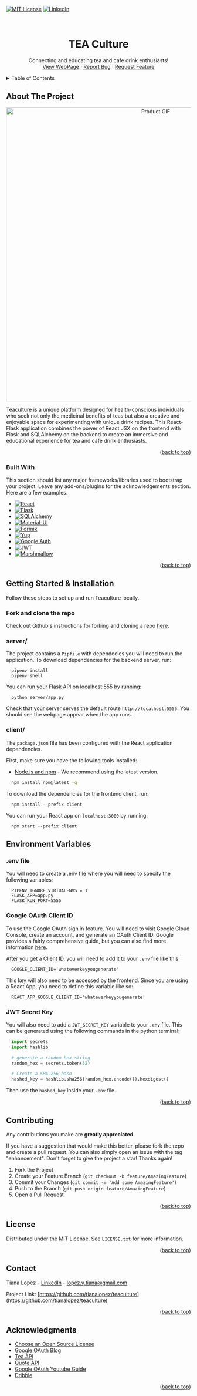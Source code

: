 
[![MIT License][license-shield]][license-url]
[![LinkedIn][linkedin-shield]][linkedin-url]



<!-- PROJECT LOGO -->
<!-- PROJECT LOGO -->
<br />
<div align="center">

  <h1 align="center">TEA Culture</h1>

  <p align="center">
    Connecting and educating tea and cafe drink enthusiasts!
    <br />
    <a href="https://teaculture.onrender.com/">View WebPage</a>
    ·
    <a href="https://github.com/tianalopez/teaculture/issues">Report Bug</a>
    ·
    <a href="https://github.com/tianalopez/teaculture/issues">Request Feature</a>
  </p>
</div>



<!-- TABLE OF CONTENTS -->
<details>
  <summary>Table of Contents</summary>
  <ol>
    <li>
      <a href="#about-the-project">About The Project</a>
      <ul>
        <li><a href="#built-with">Built With</a></li>
      </ul>
    </li>
    <li>
      <a href="#getting-started">Getting Started & Installation</a>
      <ul>
        <li><a href="#fork-and-clone-the-repo">Fork & Clone the Repo</a></li>
        <li><a href="#server/">server/</a></li>
        <li><a href="#client/">client/</a></li>
      </ul>
    </li>
    <li><a href="#environment-variables">Environment Variables</a>
      <ul>
        <li><a href="#.env-file">.env file</a></li>
        <li><a href="#Google-OAuth-Client-ID">Google OAuth Client ID/</a></li>
        <li><a href="#JWT-Secret-Key">JWT Secret Key</a></li>
      </ul>
    </li>
    <li><a href="#contributing">Contributing</a></li>
    <li><a href="#license">License</a></li>
    <li><a href="#contact">Contact</a></li>
    <li><a href="#acknowledgments">Acknowledgments</a></li>
  </ol>
</details>



<!-- ABOUT THE PROJECT -->
## About The Project

<div align="center">
  <img src="https://media.giphy.com/media/v1.Y2lkPTc5MGI3NjExMjA2cW9lNGVlcjRjOHRyanE5aG9uYXZjeTBldW84aHJzN3h2Njl4ZiZlcD12MV9pbnRlcm5hbF9naWZfYnlfaWQmY3Q9Zw/L4PJMmtFN5mhuURnYU/giphy.gif" alt="Product GIF"
  width="800">
</div>

Teaculture is a unique platform designed for health-conscious individuals who seek not only the medicinal benefits of teas but also a creative and enjoyable space for experimenting with unique drink recipes. This React-Flask application combines the power of React JSX on the frontend with Flask and SQLAlchemy on the backend to create an immersive and educational experience for tea and cafe drink enthusiasts.

<p align="right">(<a href="#readme-top">back to top</a>)</p>



### Built With

This section should list any major frameworks/libraries used to bootstrap your project. Leave any add-ons/plugins for the acknowledgements section. Here are a few examples.

* [![React][React.js]][React-url]
* [![Flask][Flask.pallets]][Flask-url]
* [![SQLAlchemy][SQLAlchemy]][SQLAlchemy-url]
* [![Material-UI][MUI]][MUI-url]
* [![Formik][Formik]][Formik-url]
* [![Yup][Yup]][Yup-url]
* [![Google Auth][Google-Auth]][Google-Auth-url]
* [![JWT][JWT]][JWT-url]
* [![Marshmallow][Marshmallow]][Marshmallow-url]

<p align="right">(<a href="#readme-top">back to top</a>)</p>

## Getting Started & Installation

Follow these steps to set up and run Teaculture locally.

### Fork and clone the repo
Check out Github's instructions for forking and cloning a repo [here](https://docs.github.com/en/pull-requests/collaborating-with-pull-requests/working-with-forks/fork-a-repo).

### server/

The project contains a `Pipfile` with dependecies you will need to run the application.
To download dependencies for the backend server, run:
```
  pipenv install
  pipenv shell
```
You can run your Flask API on localhost:555 by running:
```
  python server/app.py
```
Check that your server serves the default route `http://localhost:5555`. You should see the webpage appear when the app runs.

### client/
The `package.json` file has been configured with the React application dependencies.

First, make sure you have the following tools installed:

* [Node.js and npm](https://nodejs.org/) - We recommend using the latest version.
```sh
  npm install npm@latest -g
```

To download the dependencies for the frontend client, run:
```
  npm install --prefix client
```
You can run your React app on `localhost:3000` by running:
```
  npm start --prefix client
```

## Environment Variables
### .env file
You will need to create a .env file where you will need to specify the following variables:

```
  PIPENV_IGNORE_VIRTUALENVS = 1
  FLASK_APP=app.py
  FLASK_RUN_PORT=5555
```

### Google OAuth Client ID
To use the Google OAuth sign in feature. You will need to visit Google Cloud Console, create an account, and generate an OAuth Client ID. Google provides a fairly comprehensive guide, but you can also find more information [here](https://tianalopez.hashnode.dev/beginners-guide-to-google-oauth-with-react-and-flask).

After you get a Client ID, you will need to add it to your `.env` file like this:
```
  GOOGLE_CLIENT_ID='whateverkeyyougenerate'
```
This key will also need to be accessed by the frontend. Since you are using a React App, you need to define this variable like so:
```
  REACT_APP_GOOGLE_CLIENT_ID='whateverkeyyougenerate'
```

### JWT Secret Key
You will also need to add a `JWT_SECRET_KEY` variable to your `.env` file. This can be generated using the following commands in the python terminal:
```python
  import secrets
  import hashlib

  # generate a random hex string
  random_hex = secrets.token(32)

  # Create a SHA-256 hash
  hashed_key = hashlib.sha256(random_hex.encode()).hexdigest()
```
Then use the `hashed_key` inside your `.env` file.

<p align="right">(<a href="#readme-top">back to top</a>)</p>

## Contributing

Any contributions you make are **greatly appreciated**.

If you have a suggestion that would make this better, please fork the repo and create a pull request. You can also simply open an issue with the tag "enhancement".
Don't forget to give the project a star! Thanks again!

1. Fork the Project
2. Create your Feature Branch (`git checkout -b feature/AmazingFeature`)
3. Commit your Changes (`git commit -m 'Add some AmazingFeature'`)
4. Push to the Branch (`git push origin feature/AmazingFeature`)
5. Open a Pull Request

<p align="right">(<a href="#readme-top">back to top</a>)</p>

<!-- LICENSE -->
## License

Distributed under the MIT License. See `LICENSE.txt` for more information.

<p align="right">(<a href="#readme-top">back to top</a>)</p>

<!-- CONTACT -->
## Contact

Tiana Lopez - [LinkedIn](https://www.linkedin.com/in/tiana-lopez-728863180/) - lopez.y.tiana@gmail.com

Project Link: [https://github.com/tianalopez/teaculture](https://github.com/tianalopez/teaculture)

<p align="right">(<a href="#readme-top">back to top</a>)</p>



<!-- ACKNOWLEDGMENTS -->
## Acknowledgments
* [Choose an Open Source License](https://choosealicense.com)
* [Google OAuth Blog](https://tianalopez.hashnode.dev/beginners-guide-to-google-oauth-with-react-and-flask)
* [Tea API](https://github.com/boonaki/boonakis-tea-api)
* [Quote API](https://github.com/lukePeavey/quotable)
* [Google OAuth Youtube Guide](https://www.youtube.com/watch?v=roxC8SMs7HU&t=0s)
* [Dribble](https://dribbble.com/shots/6307314-Green-Tea)

<p align="right">(<a href="#readme-top">back to top</a>)</p>



<!-- MARKDOWN LINKS & IMAGES -->
<!-- https://www.markdownguide.org/basic-syntax/#reference-style-links -->
[license-shield]: https://img.shields.io/github/license/othneildrew/Best-README-Template.svg?style=for-the-badge
[license-url]: https://github.com/othneildrew/Best-README-Template/blob/master/LICENSE.txt
[linkedin-shield]: https://img.shields.io/badge/-LinkedIn-black.svg?style=for-the-badge&logo=linkedin&colorB=555
[linkedin-url]: https://www.linkedin.com/in/tiana-lopez-728863180/
[React.js]: https://img.shields.io/badge/React-18.2.0-61DAFB?style=for-the-badge&logo=react&logoColor=white
[React-url]: https://reactjs.org/
[Flask.pallets]: https://img.shields.io/badge/Flask-3.8.13-000000?style=for-the-badge&logo=flask&logoColor=white
[Flask-url]: https://palletsprojects.com/p/flask/
[SQLAlchemy]: https://img.shields.io/badge/SQLAlchemy-3.0.3-red?style=for-the-badge&logo=sqlalchemy&logoColor=white
[SQLAlchemy-url]: https://www.sqlalchemy.org/
[MUI]: https://img.shields.io/badge/Material--UI-5.14.18-0081CB?style=for-the-badge&logo=material-ui&logoColor=white
[MUI-url]: https://mui.com/
[Formik]: https://img.shields.io/badge/Formik-2.4.5-61DAFB?style=for-the-badge&logo=formik&logoColor=white
[Formik-url]: https://formik.org/
[Yup]: https://img.shields.io/badge/Yup-1.3.2-2C5BB4?style=for-the-badge&logo=yup&logoColor=white
[Yup-url]: https://github.com/jquense/yup
[Google-Auth]: https://img.shields.io/badge/Google%20Auth-1.2.0-4285F4?style=for-the-badge&logo=google&logoColor=white
[Google-Auth-url]: https://google-auth-url.com
[JWT]: https://img.shields.io/badge/JWT-1.2.0-000000?style=for-the-badge&logo=json-web-tokens&logoColor=white
[JWT-url]: https://jwt.io/
[Marshmallow]: https://img.shields.io/badge/Marshmallow-3.14.1-7A8080?style=for-the-badge
[Marshmallow-url]: https://marshmallow.readthedocs.io/en/stable/

